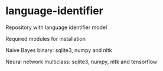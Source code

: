 # language-identifier
Repository with language identifier model

Required modules for installation

Naive Bayes binary: sqlite3, numpy and nltk

Neural network multiclass: sqlite3, numpy, nltk and tensorflow
